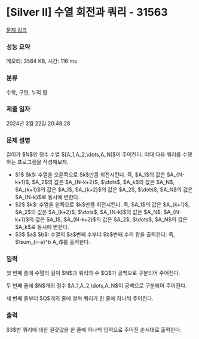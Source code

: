 # [Silver II] 수열 회전과 쿼리 - 31563 

[문제 링크](https://www.acmicpc.net/problem/31563) 

### 성능 요약

메모리: 3584 KB, 시간: 116 ms

### 분류

수학, 구현, 누적 합

### 제출 일자

2024년 3월 22일 20:48:28

### 문제 설명

<p>길이가 $N$인 정수 수열 $[A_1,A_2,\dots,A_N]$이 주어진다. 이때 다음 쿼리를 수행하는 프로그램을 작성해보자.</p>

<ul>
	<li>$1$ $k$: 수열을 오른쪽으로 $k$만큼 회전시킨다. 즉, $A_1$의 값은 $A_{N-k+1}$, $A_2$의 값은 $A_{N-k+2}$, $\dots$, $A_k$의 값은 $A_N$, $A_{k+1}$의 값은 $A_1$, $A_{k+2}$의 값은 $A_2$, $\dots$, $A_N$의 값은 $A_{N-k}$로 동시에 변한다.</li>
	<li>$2$ $k$: 수열을 왼쪽으로 $k$만큼 회전시킨다. 즉, $A_1$의 값은 $A_{k+1}$, $A_2$의 값은 $A_{k+2}$, $\dots$, $A_{N-k}$의 값은 $A_N$, $A_{N-k+1}$의 값은 $A_1$, $A_{N-k+2}$의 값은 $A_2$, $\dots$, $A_N$의 값은 $A_k$로 동시에 변한다.</li>
	<li>$3$ $a$ $b$: 수열의 $a$번째 수부터 $b$번째 수의 합을 출력한다. 즉, $\sum_{i=a}^b A_i$를 출력한다.</li>
</ul>

### 입력 

 <p>첫 번째 줄에 수열의 길이 $N$과 쿼리의 수 $Q$가 공백으로 구분되어 주어진다.</p>

<p>두 번째 줄에 $N$개의 정수 $A_1,A_2,\dots,A_N$이 공백으로 구분되어 주어진다.</p>

<p>세 번째 줄부터 $Q$개의 줄에 걸쳐 쿼리가 한 줄에 하나씩 주어진다.</p>

### 출력 

 <p>$3$번 쿼리에 대한 결괏값을 한 줄에 하나씩 입력으로 주어진 순서대로 출력한다.</p>

